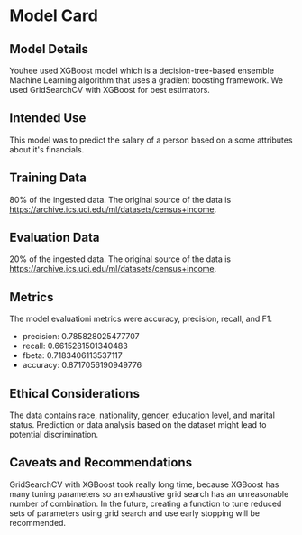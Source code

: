 # Model Card


## Model Details
Youhee used XGBoost model which is a decision-tree-based ensemble Machine Learning algorithm that uses a gradient boosting framework. We used GridSearchCV with XGBoost for best estimators. 

## Intended Use
This model was to predict the salary of a person based on a some attributes about it's financials.

## Training Data
80% of the ingested data. The original source of the data is https://archive.ics.uci.edu/ml/datasets/census+income. 

## Evaluation Data
20% of the ingested data. The original source of the data is https://archive.ics.uci.edu/ml/datasets/census+income. 
## Metrics

The model evaluationi metrics were accuracy, precision, recall, and F1.

* precision: 0.785828025477707
* recall: 0.6615281501340483
* fbeta: 0.7183406113537117
* accuracy: 0.8717056190949776

## Ethical Considerations

The data contains race, nationality, gender, education level, and marital status. Prediction or data analysis based on the dataset might lead to potential discrimination. 

## Caveats and Recommendations
GridSearchCV with XGBoost took really long time, because XGBoost has many tuning parameters so an exhaustive grid search has an unreasonable number of combination. In the future, creating a function to tune reduced sets of parameters using grid search and use early stopping will be recommended. 
